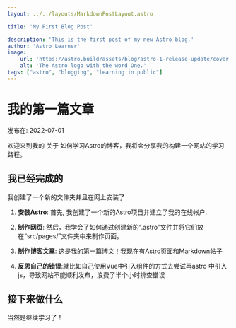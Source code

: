 ```yaml
---
layout: ../../layouts/MarkdownPostLayout.astro

title: 'My First Blog Post'

description: 'This is the first post of my new Astro blog.'
author: 'Astro Learner'
image:
    url: 'https://astro.build/assets/blog/astro-1-release-update/cover.jpeg' 
    alt: 'The Astro logo with the word One.'
tags: ["astro", "blogging", "learning in public"]
---
```

# 我的第一篇文章

发布在: 2022-07-01

欢迎来到我的 关于 如何学习Astro的博客，我将会分享我的构建一个网站的学习路程。


## 我已经完成的
我创建了一个新的文件夹并且在网上安装了
1. **安装Astro**: 首先, 我创建了一个新的Astro项目并建立了我的在线帐户.

2. **制作网页**: 然后，我学会了如何通过创建新的“.astro”文件并将它们放在“src/pages/”文件夹中来制作页面。

3. **制作博客文章**: 这是我的第一篇博文！我现在有Astro页面和Markdown帖子

4. **反思自己的错误**:就比如自己使用Vue中引入组件的方式去尝试再astro 中引入js，导致网站不能顺利发布，浪费了半个小时排查错误
## 接下来做什么

当然是继续学习了！